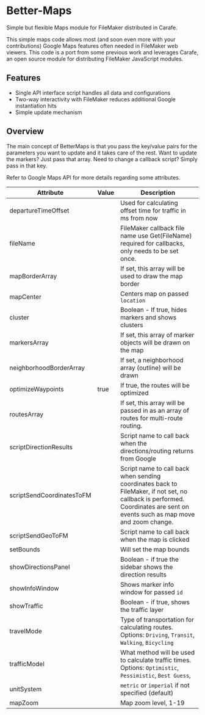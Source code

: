 # Better-Maps
Simple but flexible Maps module for FileMaker distributed in Carafe.

This simple maps code allows most (and soon even more with your contributions) Google Maps features often needed in FileMaker web viewers. This code is a port from some previous work and leverages Carafe, an open source module for distributing FileMaker JavaScript modules.

## Features
- Single API interface script handles all data and configurations
- Two-way interactivity with FileMaker reduces additional Google instantiation hits
- Simple update mechanism

## Overview
The main concept of BetterMaps is that you pass the key/value pairs for the parameters you want to update and it takes care of the rest. Want to update the markers? Just pass that array. Need to change a callback script? Simply pass in that key.

Refer to Google Maps API for more details regarding some attributes.

 Attribute  | Value | Description |
| ------------- |------------- | ------------- |
| departureTimeOffset  | |  Used for calculating offset time for traffic in ms from now |
| fileName  | | FileMaker callback file name use Get(FileName) required for callbacks, only needs to be set once.  |
| mapBorderArray |  |If set, this array will be used to draw the map border |
| mapCenter |  |Centers map on passed `location` |
| cluster |  | Boolean - If true, hides markers and shows clusters |
| markersArray |  |If set, this array of marker objects will be drawn on the map |
| neighborhoodBorderArray |  |If set, a neighborhood array (outline) will be drawn |
| optimizeWaypoints | true | If true, the routes will be optimized |
| routesArray |  |If set, this array will be passed in as an array of routes for multi-route routing.|
| scriptDirectionResults |  |Script name to call back when the directions/routing returns from Google |
| scriptSendCoordinatesToFM | | Script name to call back when sending coordinates back to FileMaker, if not set, no callback is performed. Coordinates are sent on events such as map move and zoom change.|
| scriptSendGeoToFM |  | Script name to call back when the map is clicked |
| setBounds  |  | Will set the map bounds
| showDirectionsPanel |  | Boolean - if true the sidebar shows the direction results |
| showInfoWindow |  | Shows marker info window for passed `id` |
| showTraffic  |  | Boolean - if true, shows the traffic layer  |
| travelMode  |  | Type of transportation for calculating routes. Options: `Driving`, `Transit`, `Walking`, `Bicycling`  |
| trafficModel |  | What method will be used to calculate traffic times. Options:  `Optimistic`, `Pessimistic`, `Best Guess`,  |
| unitSystem  | | `metric` or `imperial` if not specified (default)|
| mapZoom |  | Map zoom level, 1-19 |
